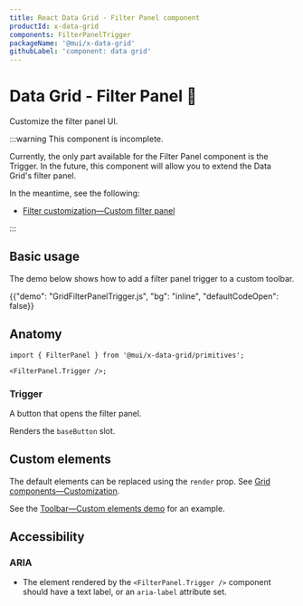 ```yaml
---
title: React Data Grid - Filter Panel component
productId: x-data-grid
components: FilterPanelTrigger
packageName: '@mui/x-data-grid'
githubLabel: 'component: data grid'
---
```


# Data Grid - Filter Panel 🚧

<p class="description">Customize the filter panel UI.</p>

:::warning
This component is incomplete.

Currently, the only part available for the Filter Panel component is the Trigger. In the future, this component will allow you to extend the Data Grid's filter panel.

In the meantime, see the following:

- [Filter customization—Custom filter panel](/x/react-data-grid/filtering/customization/#custom-filter-panel)

:::

## Basic usage

The demo below shows how to add a filter panel trigger to a custom toolbar.

{{"demo": "GridFilterPanelTrigger.js", "bg": "inline", "defaultCodeOpen": false}}

## Anatomy

```tsx
import { FilterPanel } from '@mui/x-data-grid/primitives';

<FilterPanel.Trigger />;
```

### Trigger

A button that opens the filter panel.

Renders the `baseButton` slot.

## Custom elements

The default elements can be replaced using the `render` prop. See [Grid components—Customization](/x/react-data-grid/components/overview/#customization).

See the [Toolbar—Custom elements demo](/x/react-data-grid/primitives/toolbar/#custom-elements) for an example.

## Accessibility

### ARIA

- The element rendered by the `<FilterPanel.Trigger />` component should have a text label, or an `aria-label` attribute set.
